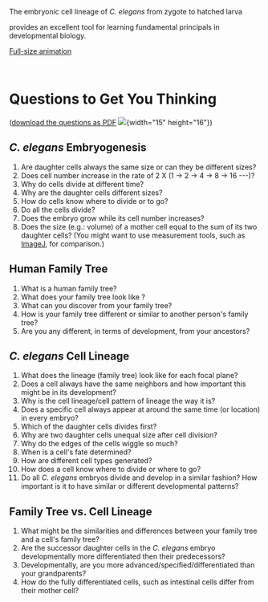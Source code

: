The embryonic cell lineage of *C. elegans* from zygote to hatched larva

provides an excellent tool for learning fundamental principals in
developmental biology.

[Full-size
animation](/files/worm/CellLineage.swf "Full-size animation opens in new window")

 

Questions to Get You Thinking
=============================

([download the questions as PDF](files/worm/Cell-Lineage-Questions.pdf)
![](files/worm/pdf.gif){width="15" height="16"})

*C. elegans* Embryogenesis
--------------------------

1.  Are daughter cells always the same size or can they be different
    sizes?
2.  Does cell number increase in the rate of 2 X (1 -\> 2 -\> 4 -\> 8
    -\> 16 \-\--)?
3.  Why do cells divide at different time?
4.  Why are the daughter cells different sizes?
5.  How do cells know where to divide or to go?
6.  Do all the cells divide?
7.  Does the embryo grow while its cell number increases?
8.  Does the size (e.g.: volume) of a mother cell equal to the sum of
    its two daughter cells? (You might want to use measurement tools,
    such as
    [ImageJ](https://imagej.nih.gov/ij/ "ImageJ website: opens in new window"),
    for comparison.)

Human Family Tree
-----------------

1.  What is a human family tree?
2.  What does your family tree look like ?
3.  What can you discover from your family tree?
4.  How is your family tree different or similar to another person\'s
    family tree?
5.  Are you any different, in terms of development, from your ancestors?

*C. elegans* Cell Lineage
-------------------------

1.  What does the lineage (family tree) look like for each focal plane?
2.  Does a cell always have the same neighbors and how important this
    might be in its development?
3.  Why is the cell lineage/cell pattern of lineage the way it is?
4.  Does a specific cell always appear at around the same time (or
    location) in every embryo?
5.  Which of the daughter cells divides first?
6.  Why are two daughter cells unequal size after cell division?
7.  Why do the edges of the cells wiggle so much?
8.  When is a cell's fate determined?
9.  How are different cell types generated?
10. How does a cell know where to divide or where to go?
11. Do all *C. elegans* embryos divide and develop in a similar fashion?
    How important is it to have similar or different developmental
    patterns?

Family Tree vs. Cell Lineage
----------------------------

1.  What might be the similarities and differences between your family
    tree and a cell\'s family tree?
2.  Are the successor daughter cells in the *C. elegans* embryo
    developmentally more differentiated then their predecessors?
3.  Developmentally, are you more advanced/specified/differentiated than
    your grandparents?
4.  How do the fully differentiated cells, such as intestinal cells
    differ from their mother cell?
